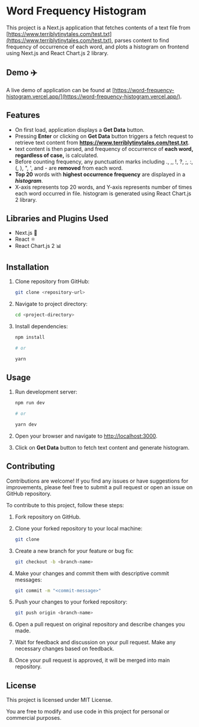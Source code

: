 # Word Frequency Histogram

This project is a Next.js application that fetches contents of a text file from [https://www.terriblytinytales.com/test.txt](https://www.terriblytinytales.com/test.txt), parses content to find frequency of occurrence of each word, and plots a histogram on frontend using Next.js and React Chart.js 2 library.

## Demo ✈️

A live demo of application can be found at [https://word-frequency-histogram.vercel.app/](https://word-frequency-histogram.vercel.app/).

## Features

- On first load, application displays a **Get Data** button.
- Pressing **Enter** or clicking on **Get Data** button triggers a fetch request to retrieve text content from **https://www.terriblytinytales.com/test.txt**.
- text content is then parsed, and frequency of occurrence of **each word, regardless of case,** is calculated.
- Before counting frequency, any punctuation marks including ., ,, !, ?, ;, :, (, ), ", ', and - are **removed** from each word.
-  **Top 20** words with **highest occurrence frequency** are displayed in a ***histogram***.
- X-axis represents top 20 words, and Y-axis represents number of times each word occurred in file. histogram is generated using React Chart.js 2 library.

## Libraries and Plugins Used

- Next.js 🚀
- React ⚛️
- React Chart.js 2 📊

## Installation

1. Clone repository from GitHub:

    ```bash
    git clone <repository-url>
    ```

2. Navigate to project directory:

    ```bash
    cd <project-directory>
    ```

3. Install dependencies:

    ```bash
    npm install

    # or

    yarn
    ```

## Usage

1. Run development server:

    ```bash
    npm run dev

    # or

    yarn dev
    ```

2. Open your browser and navigate to [http://localhost:3000](http://localhost:3000).
3. Click on **Get Data** button to fetch text content and generate histogram.

## Contributing

Contributions are welcome! If you find any issues or have suggestions for improvements, please feel free to submit a pull request or open an issue on GitHub repository.

To contribute to this project, follow these steps:

1. Fork repository on GitHub.
2. Clone your forked repository to your local machine:

    ```bash
    git clone 
    ```

3. Create a new branch for your feature or bug fix:

    ```bash
    git checkout -b <branch-name>
    ```

4. Make your changes and commit them with descriptive commit messages:

    ```bash
    git commit -m "<commit-message>"
    ```

5. Push your changes to your forked repository:

    ```bash
    git push origin <branch-name>
    ```

6. Open a pull request on original repository and describe changes you made.
7. Wait for feedback and discussion on your pull request. Make any necessary changes based on feedback.
8. Once your pull request is approved, it will be merged into main repository.

## License

This project is licensed under MIT License.

You are free to modify and use code in this project for personal or commercial purposes.